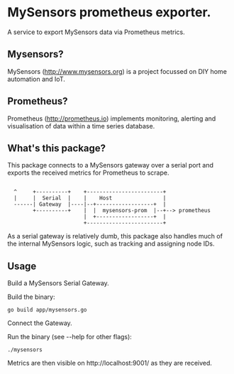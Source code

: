 # MySensors prometheus exporter.

A service to export MySensors data via Prometheus metrics.

## Mysensors?

MySensors (http://www.mysensors.org) is a project focussed on DIY home
automation and IoT.

## Prometheus?

Prometheus (http://prometheus.io) implements monitoring, alerting and
visualisation of data within a time series database.

## What's this package?

This package connects to a MySensors gateway over a serial port and
exports the received metrics for Prometheus to scrape.

```

  ^     +----------+    +------------------------+
  |     |  Serial  |    |    Host                |
  ------| Gateway  |----|--+------------------+  |
        +----------+    |  |  mysensors-prom  |--+--> prometheus
                        |  +------------------+  |
                        +------------------------+

```

As a serial gateway is relatively dumb, this package also handles
much of the internal MySensors logic, such as tracking and assigning
node IDs.

## Usage

Build a MySensors Serial Gateway.

Build the binary:

`go build app/mysensors.go`

Connect the Gateway.

Run the binary (see --help for other flags):

`./mysensors`

Metrics are then visible on http://localhost:9001/ as they
are received.

